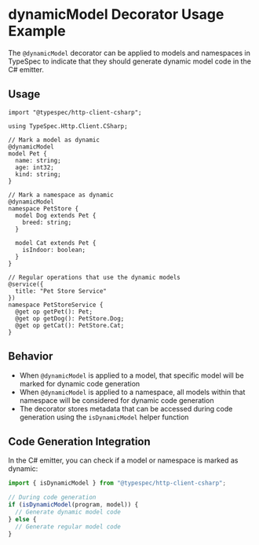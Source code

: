 # dynamicModel Decorator Usage Example

The `@dynamicModel` decorator can be applied to models and namespaces in TypeSpec to indicate that they should generate dynamic model code in the C# emitter.

## Usage

```typespec
import "@typespec/http-client-csharp";

using TypeSpec.Http.Client.CSharp;

// Mark a model as dynamic
@dynamicModel
model Pet {
  name: string;
  age: int32;
  kind: string;
}

// Mark a namespace as dynamic
@dynamicModel
namespace PetStore {
  model Dog extends Pet {
    breed: string;
  }
  
  model Cat extends Pet {
    isIndoor: boolean;
  }
}

// Regular operations that use the dynamic models
@service({
  title: "Pet Store Service"
})
namespace PetStoreService {
  @get op getPet(): Pet;
  @get op getDog(): PetStore.Dog;
  @get op getCat(): PetStore.Cat;
}
```

## Behavior

- When `@dynamicModel` is applied to a model, that specific model will be marked for dynamic code generation
- When `@dynamicModel` is applied to a namespace, all models within that namespace will be considered for dynamic code generation
- The decorator stores metadata that can be accessed during code generation using the `isDynamicModel` helper function

## Code Generation Integration

In the C# emitter, you can check if a model or namespace is marked as dynamic:

```typescript
import { isDynamicModel } from "@typespec/http-client-csharp";

// During code generation
if (isDynamicModel(program, model)) {
  // Generate dynamic model code
} else {
  // Generate regular model code
}
```